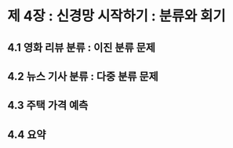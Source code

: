 # 제 4장 : 신경망 시작하기 : 분류와 회기 
## 4.1 영화 리뷰 분류 : 이진 분류 문제
## 4.2 뉴스 기사 분류 : 다중 분류 문제
## 4.3 주택 가격 예측
## 4.4 요약
